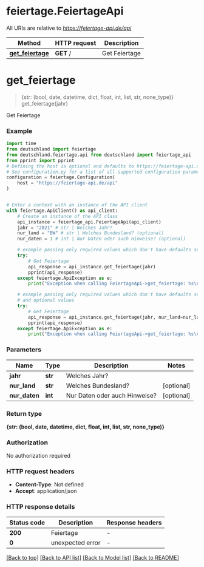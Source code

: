 # feiertage.FeiertageApi

All URIs are relative to *https://feiertage-api.de/api*

Method | HTTP request | Description
------------- | ------------- | -------------
[**get_feiertage**](FeiertageApi.md#get_feiertage) | **GET** / | Get Feiertage


# **get_feiertage**
> {str: (bool, date, datetime, dict, float, int, list, str, none_type)} get_feiertage(jahr)

Get Feiertage

### Example


```python
import time
from deutschland import feiertage
from deutschland.feiertage.api from deutschland import feiertage_api
from pprint import pprint
# Defining the host is optional and defaults to https://feiertage-api.de/api
# See configuration.py for a list of all supported configuration parameters.
configuration = feiertage.Configuration(
    host = "https://feiertage-api.de/api"
)


# Enter a context with an instance of the API client
with feiertage.ApiClient() as api_client:
    # Create an instance of the API class
    api_instance = feiertage_api.FeiertageApi(api_client)
    jahr = "2021" # str | Welches Jahr?
    nur_land = "BW" # str | Welches Bundesland? (optional)
    nur_daten = 1 # int | Nur Daten oder auch Hinweise? (optional)

    # example passing only required values which don't have defaults set
    try:
        # Get Feiertage
        api_response = api_instance.get_feiertage(jahr)
        pprint(api_response)
    except feiertage.ApiException as e:
        print("Exception when calling FeiertageApi->get_feiertage: %s\n" % e)

    # example passing only required values which don't have defaults set
    # and optional values
    try:
        # Get Feiertage
        api_response = api_instance.get_feiertage(jahr, nur_land=nur_land, nur_daten=nur_daten)
        pprint(api_response)
    except feiertage.ApiException as e:
        print("Exception when calling FeiertageApi->get_feiertage: %s\n" % e)
```


### Parameters

Name | Type | Description  | Notes
------------- | ------------- | ------------- | -------------
 **jahr** | **str**| Welches Jahr? |
 **nur_land** | **str**| Welches Bundesland? | [optional]
 **nur_daten** | **int**| Nur Daten oder auch Hinweise? | [optional]

### Return type

**{str: (bool, date, datetime, dict, float, int, list, str, none_type)}**

### Authorization

No authorization required

### HTTP request headers

 - **Content-Type**: Not defined
 - **Accept**: application/json


### HTTP response details

| Status code | Description | Response headers |
|-------------|-------------|------------------|
**200** | Feiertage |  -  |
**0** | unexpected error |  -  |

[[Back to top]](#) [[Back to API list]](../README.md#documentation-for-api-endpoints) [[Back to Model list]](../README.md#documentation-for-models) [[Back to README]](../README.md)

